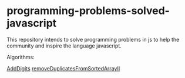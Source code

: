 # programming-problems-solved-javascript
This repository intends to solve programming problems in js to help the community and inspire the language javascript.


Algorithms: 
  
  [AddDigits](./addDigits/index.js)
  [removeDuplicatesFromSortedArrayII](./removeDuplicatesFromSortedArrayII/index.js)
